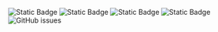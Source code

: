 ![Static Badge](https://img.shields.io/badge/blacklists-60-000000) ![Static Badge](https://img.shields.io/badge/blacklisted-3141512-cc0000) ![Static Badge](https://img.shields.io/badge/whitelisted-2244-00CC00) ![Static Badge](https://img.shields.io/badge/streaming_blacklist-28107-000000) ![GitHub issues](https://img.shields.io/github/issues/fabriziosalmi/blacklists)
